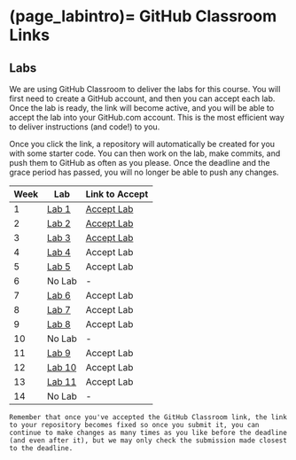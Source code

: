 (page_labintro)=
GitHub Classroom Links
=======================

<head>
    <base target="_blank">
</head>

## Labs

We are using GitHub Classroom to deliver the labs for this course.
You will first need to create a GitHub account, and then you can accept each lab.
Once the lab is ready, the link will become active, and you will be able to accept the lab into your GitHub.com account.
This is the most efficient way to deliver instructions (and code!) to you.

Once you click the link, a repository will automatically be created for you with some starter code.
You can then work on the lab, make commits, and push them to GitHub as often as you please. 
Once the deadline and the grace period has passed, you will no longer be able to push any changes.

| Week | Lab                     | Link to Accept                                        |
|------|-------------------------|-------------------------------------------------------|
| 1    | [Lab 1](week02/lab/README.md)  | [Accept Lab](https://classroom.github.com/a/e0e0KLfH) |
| 2    | [Lab 2](week03/lab/README.md)  | [Accept Lab](https://classroom.github.com/a/xteRPFXp) |
| 3    | [Lab 3](week04/lab/README.md)  | [Accept Lab](https://classroom.github.com/a/i_hbNhAT) |
| 4    | [Lab 4](week05/lab/README.md)  | Accept Lab[](https://classroom.github.com/a/dxsiuHXb) |
| 5    | [Lab 5](week06/lab/README.md)  | Accept Lab[](https://classroom.github.com/a/pQQk1wZg) |
| 6    | No Lab                  | -                                                     |
| 7    | [Lab 6](week07/lab/README.md)  | Accept Lab[](https://classroom.github.com/a/N1jZCloK) |
| 8    | [Lab 7](week08/lab/README.md)  | Accept Lab[](https://classroom.github.com/a/Za4muPr5) |
| 9    | [Lab 8](week09/lab/README.md)  | Accept Lab[](https://classroom.github.com/a/4fp2UQ6Q) |
| 10   | No Lab                  | -                                                     |
| 11   | [Lab 9](week10/lab/README.md)  | Accept Lab[](https://classroom.github.com/a/Nyvjq83k) |
| 12   | [Lab 10](week11/lab/README.md) | Accept Lab[](https://classroom.github.com/a/XvEt-zGk) |
| 13   | [Lab 11](week13/lab/README.md) | Accept Lab[](https://classroom.github.com/a/2qCk6rnj) |
| 14   | No Lab                  | -                                                     | 

```{tip}
Remember that once you've accepted the GitHub Classroom link, the link to your repository becomes fixed so once you submit it, you can continue to make changes as many times as you like before the deadline (and even after it), but we may only check the submission made closest to the deadline.
```